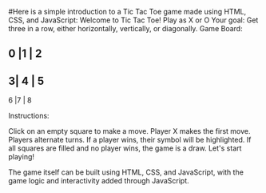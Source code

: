 #Here is a simple introduction to a Tic Tac Toe game made using HTML, CSS, and JavaScript​: Welcome to Tic Tac Toe! Play as X or O Your goal: Get three in a row, either horizontally, vertically, or diagonally. Game Board:

 0 |1 | 2 
 ---------
 3| 4 | 5 
 ---------
 6 |7 | 8 
 
Instructions:

Click on an empty square to make a move.
Player X makes the first move.
Players alternate turns.
If a player wins, their symbol will be highlighted.
If all squares are filled and no player wins, the game is a draw.
Let's start playing!

The game itself can be built using HTML, CSS, and JavaScript, with the game logic and interactivity added through JavaScript.